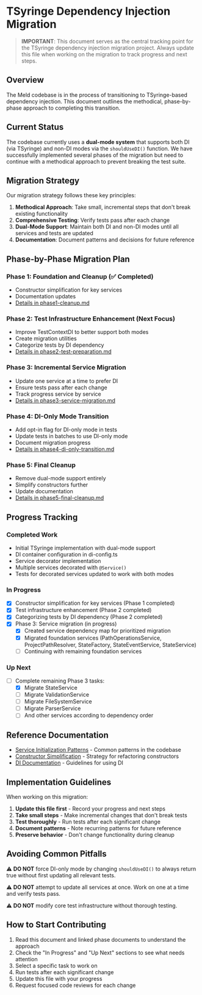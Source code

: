 # TSyringe Dependency Injection Migration

> **IMPORTANT**: This document serves as the central tracking point for the TSyringe dependency injection migration project. Always update this file when working on the migration to track progress and next steps.

## Overview

The Meld codebase is in the process of transitioning to TSyringe-based dependency injection. This document outlines the methodical, phase-by-phase approach to completing this transition.

## Current Status

The codebase currently uses a **dual-mode system** that supports both DI (via TSyringe) and non-DI modes via the `shouldUseDI()` function. We have successfully implemented several phases of the migration but need to continue with a methodical approach to prevent breaking the test suite.

## Migration Strategy

Our migration strategy follows these key principles:

1. **Methodical Approach**: Take small, incremental steps that don't break existing functionality
2. **Comprehensive Testing**: Verify tests pass after each change
3. **Dual-Mode Support**: Maintain both DI and non-DI modes until all services and tests are updated
4. **Documentation**: Document patterns and decisions for future reference

## Phase-by-Phase Migration Plan

### Phase 1: Foundation and Cleanup (✅ Completed)
- Constructor simplification for key services
- Documentation updates
- [Details in phase1-cleanup.md](./phases/phase1-cleanup.md)

### Phase 2: Test Infrastructure Enhancement (Next Focus)
- Improve TestContextDI to better support both modes
- Create migration utilities
- Categorize tests by DI dependency
- [Details in phase2-test-preparation.md](./phases/phase2-test-preparation.md)

### Phase 3: Incremental Service Migration
- Update one service at a time to prefer DI 
- Ensure tests pass after each change
- Track progress service by service
- [Details in phase3-service-migration.md](./phases/phase3-service-migration.md)

### Phase 4: DI-Only Mode Transition
- Add opt-in flag for DI-only mode in tests
- Update tests in batches to use DI-only mode
- Document migration progress
- [Details in phase4-di-only-transition.md](./phases/phase4-di-only-transition.md)

### Phase 5: Final Cleanup
- Remove dual-mode support entirely
- Simplify constructors further
- Update documentation
- [Details in phase5-final-cleanup.md](./phases/phase5-final-cleanup.md)

## Progress Tracking

### Completed Work
- Initial TSyringe implementation with dual-mode support
- DI container configuration in di-config.ts
- Service decorator implementation
- Multiple services decorated with `@Service()`
- Tests for decorated services updated to work with both modes

### In Progress
- [x] Constructor simplification for key services (Phase 1 completed) 
- [x] Test infrastructure enhancement (Phase 2 completed)
- [x] Categorizing tests by DI dependency (Phase 2 completed)
- [x] Phase 3: Service migration (in progress)
  - [x] Created service dependency map for prioritized migration
  - [x] Migrated foundation services (PathOperationsService, ProjectPathResolver, StateFactory, StateEventService, StateService)
  - [ ] Continuing with remaining foundation services

### Up Next
- [ ] Complete remaining Phase 3 tasks:
  - [x] Migrate StateService
  - [ ] Migrate ValidationService
  - [ ] Migrate FileSystemService
  - [ ] Migrate ParserService
  - [ ] And other services according to dependency order

## Reference Documentation

- [Service Initialization Patterns](./reference/service-initialization-patterns.md) - Common patterns in the codebase
- [Constructor Simplification](./reference/constructor-simplification.md) - Strategy for refactoring constructors
- [DI Documentation](./reference/di-documentation.md) - Guidelines for using DI

## Implementation Guidelines

When working on this migration:

1. **Update this file first** - Record your progress and next steps
2. **Take small steps** - Make incremental changes that don't break tests
3. **Test thoroughly** - Run tests after each significant change
4. **Document patterns** - Note recurring patterns for future reference
5. **Preserve behavior** - Don't change functionality during cleanup

## Avoiding Common Pitfalls

⚠️ **DO NOT** force DI-only mode by changing `shouldUseDI()` to always return true without first updating all relevant tests.

⚠️ **DO NOT** attempt to update all services at once. Work on one at a time and verify tests pass.

⚠️ **DO NOT** modify core test infrastructure without thorough testing.

## How to Start Contributing

1. Read this document and linked phase documents to understand the approach
2. Check the "In Progress" and "Up Next" sections to see what needs attention
3. Select a specific task to work on
4. Run tests after each significant change
5. Update this file with your progress
6. Request focused code reviews for each change 
